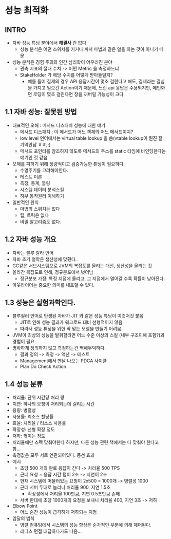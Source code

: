 # 성능 최적화

## INTRO
- 자바 성능 튜닝 분야에서 **해결사** 란 없다
  - 성능 분석은 어떤 스위치를 키거나 꺼서 마법과 같은 일을 하는 것이 아니기 떼문
- 성능 분석은 경험 주의와 인간 심리학이 어우러진 분야
  - 관측 지표의 절대 수치 -> 어떤 Metric 을 측정하느냐
  - StakeHolder 가 해당 수치를 어떻게 받아들일지?
    - 예를 들어 결제의 경우 API 응답시간이 몇초 걸린다고 해도, 결제라는 결심을 가지고 일으킨 Action이기 때문에, 느린 api 응답은 수용되지만, 메인화면 로딩이 몇초 걸린다면 창을 꺼버릴 가능성이 크다

## 1.1 자바 성능: 잘못된 방법
- 대표적인 오해 : 메서드 디스패치 성능에 대한 얘기
  - 메서드 디스패치 : 이 메서드가 어느 객체의 어느 메서드이지?
  - low level 언어에서는 virtual table lookup 을 씀(vtable lookup이 뭔진 잘 기억안남 ㅎㅎ;;)
  - 메서드 포인터를 참조하지 않도록 메서드의 주소를 static 타임에 바인딩한다는 얘기인 것 같음
- 오해를 피하기 위해 정량적이고 검증가능한 튜닝이 필요하다.
  - 수명주기를 고려해야한다.
  - 테스트 이론
  - 측정, 통계, 툴링
  - 시스템 데이터 분석스킬
  - 하부 동작원리 이해하기
- 일반적인 원칙
  - 마법의 스위치는 없다
  - 팁, 트릭은 없다
  - 비밀 알고리즘도 없다.

## 1.2 자바 성능 개요
- 자바는 블루 칼라 언어
- 자바 초기 철학은 생산성에 맞췄다.
- GC같은 서브시스템으로 JVM의 복잡도를 올리는 대신, 생산성을 올리는 것
- 올라간 복잡도로 인해, 정규분포에서 벗어남
  - 정규분포 가정: 특정 지점에 몰리고, 그 지점에서 멀어갈 수록 확률이 낮아진다.
- 아웃라이어는 중요한 의미를 내포할 수 있다.

## 1.3 성능은 실험과학인다.
- 블루컬러 언어로 탄생된 자바가 JIT 와 같은 성능 튜닝이 이것저것 붙음
  - JIT로 인해 성능 결과가 워크로드 대비 선형적이지 않음
  - 따라서 성능 튜닝을 위한 딱 맞는 모델을 만들기 어려움
- JVM이 최상의 성능을 발휘할려면 어느 수준 이상의 스킬 (내부 구조이해 포함?)과 경험이 필요
- 명확하게 정의하지 않고 측정하는건 백해무익하다.
  - 결과 정의 -> 측정 -> 액션 -> 테스트
  - Management에서 맨날 나오는 PDCA 사이클
  - Plan Do Check Action

## 1.4 성능 분류
- 처리율: 단위 시간당 처리 량
- 지연: 하나의 요청이 처리되는데 걸리는 시간
- 용량: 병렬성
- 사용률: 리소스 할당률
- 효율: 처리율 / 리소스 사용률
- 확장성: 선형 확장 정도
- 저하: 꺾이는 정도
- 처리율에만 스펙 맞춰야한다 하지만, 다른 성능 관련 책에서는 다 맞춰야 한다고 함...
- 측정값은 모두 서로 연관되어있다. 풍선 효과
- 예시
  - 초당 500 개의 완료 응답이 간다 -> 처리율 500 TPS
  - 근데 요청 ~ 응답 시간 텀이 2초 -> 지연이 2초
  - 현재 시스템에 머물러있는 요청이 2x500 = 1000개 -> 병렬성 1000
  - 근데 서버 두대로 늘리니 처리율 900, 지연 1.5초
    - 확장성에서 처리율 100만큼, 지연 0.5초만큼 손해
  - 서버 한대에 초당 1000개의 요청을 보내니 처리율 400, 지연 3초 -> 저하
- Elbow Point
  - 어느 순간 성능이 급격하게 저하되는 지점
- 암달의 법칙
  - 병렬 컴퓨팅에서 시스템의 성능 향상은 순차적인 부분에 의해 제어된다.
  - 레디스 면접 대답하다가도 나옴...


